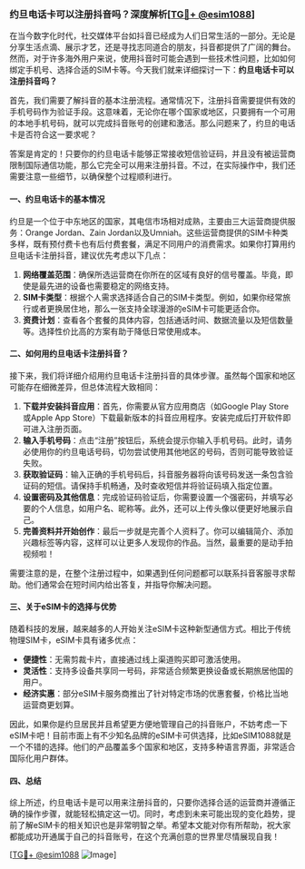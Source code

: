 ### 约旦电话卡可以注册抖音吗？深度解析[[TG💪+ @esim1088](https://t.me/s/esim1088)]

在当今数字化时代，社交媒体平台如抖音已经成为人们日常生活的一部分。无论是分享生活点滴、展示才艺，还是寻找志同道合的朋友，抖音都提供了广阔的舞台。然而，对于许多海外用户来说，使用抖音时可能会遇到一些技术性问题，比如如何绑定手机号、选择合适的SIM卡等。今天我们就来详细探讨一下：**约旦电话卡可以注册抖音吗？**

首先，我们需要了解抖音的基本注册流程。通常情况下，注册抖音需要提供有效的手机号码作为验证手段。这意味着，无论你在哪个国家或地区，只要拥有一个可用的本地手机号码，就可以完成抖音账号的创建和激活。那么问题来了，约旦的电话卡是否符合这一要求呢？

答案是肯定的！只要你的约旦电话卡能够正常接收短信验证码，并且没有被运营商限制国际通信功能，那么它完全可以用来注册抖音。不过，在实际操作中，我们还需要注意一些细节，以确保整个过程顺利进行。

#### 一、约旦电话卡的基本情况

约旦是一个位于中东地区的国家，其电信市场相对成熟，主要由三大运营商提供服务：Orange Jordan、Zain Jordan以及Umniah。这些运营商提供的SIM卡种类多样，既有预付费卡也有后付费套餐，满足不同用户的消费需求。如果你打算用约旦电话卡注册抖音，建议优先考虑以下几点：

1. **网络覆盖范围**：确保所选运营商在你所在的区域有良好的信号覆盖。毕竟，即使是最先进的设备也需要稳定的网络支持。
2. **SIM卡类型**：根据个人需求选择适合自己的SIM卡类型。例如，如果你经常旅行或者更换居住地，那么一张支持全球漫游的eSIM卡可能更适合你。
3. **资费计划**：查看各个套餐的具体内容，包括通话时间、数据流量以及短信数量等。选择性价比高的方案有助于降低日常使用成本。

#### 二、如何用约旦电话卡注册抖音？

接下来，我们将详细介绍用约旦电话卡注册抖音的具体步骤。虽然每个国家和地区可能存在细微差异，但总体流程大致相同：

1. **下载并安装抖音应用**：首先，你需要从官方应用商店（如Google Play Store或Apple App Store）下载最新版本的抖音应用程序。安装完成后打开软件即可进入注册页面。
2. **输入手机号码**：点击“注册”按钮后，系统会提示你输入手机号码。此时，请务必使用你的约旦电话号码，切勿尝试使用其他地区的号码，否则可能导致验证失败。
3. **获取验证码**：输入正确的手机号码后，抖音服务器将向该号码发送一条包含验证码的短信。请保持手机畅通，及时查收短信并将验证码填入指定位置。
4. **设置密码及其他信息**：完成验证码验证后，你需要设置一个强密码，并填写必要的个人信息，如用户名、昵称等。此外，还可以上传头像以便更好地展示自己。
5. **完善资料并开始创作**：最后一步就是完善个人资料了。你可以编辑简介、添加兴趣标签等内容，这样可以让更多人发现你的作品。当然，最重要的是动手拍视频啦！

需要注意的是，在整个注册过程中，如果遇到任何问题都可以联系抖音客服寻求帮助。他们通常会在短时间内给出答复，并指导你解决问题。

#### 三、关于eSIM卡的选择与优势

随着科技的发展，越来越多的人开始关注eSIM卡这种新型通信方式。相比于传统物理SIM卡，eSIM卡具有诸多优点：

- **便捷性**：无需剪裁卡片，直接通过线上渠道购买即可激活使用。
- **灵活性**：支持多设备共享同一号码，非常适合频繁更换设备或长期旅居他国的用户。
- **经济实惠**：部分eSIM卡服务商推出了针对特定市场的优惠套餐，价格比当地运营商更划算。

因此，如果你是约旦居民并且希望更方便地管理自己的抖音账户，不妨考虑一下eSIM卡吧！目前市面上有不少知名品牌的eSIM卡可供选择，比如eSIM1088就是一个不错的选择。他们的产品覆盖多个国家和地区，支持多种语言界面，非常适合国际化用户群体。

#### 四、总结

综上所述，约旦电话卡是可以用来注册抖音的，只要你选择合适的运营商并遵循正确的操作步骤，就能轻松搞定这一切。同时，考虑到未来可能出现的变化趋势，提前了解eSIM卡的相关知识也是非常明智之举。希望本文能对你有所帮助，祝大家都能成功开通属于自己的抖音账号，在这个充满创意的世界里尽情展现自我！

[[TG💪+ @esim1088](https://t.me/s/esim1088) ![Image](https://i.postimg.cc/4NQfJmqS/Snipaste-2025-05-13-00-14-12.png)]